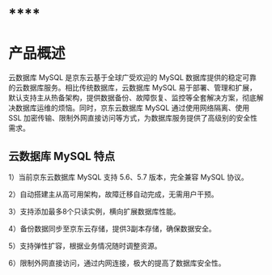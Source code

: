 # ****

# 产品概述

云数据库 MySQL 是京东云基于全球广受欢迎的 MySQL 数据库提供的稳定可靠的云数据库服务。相比传统数据库，云数据库 MySQL 易于部署、管理和扩展，默认支持主从热备架构，提供数据备份、故障恢复、监控等全套解决方案，彻底解决数据库运维的烦恼。同时，京东云数据库 MySQL 通过使用网络隔离、使用 SSL 加密传输、限制外网直接访问等方式，为数据库服务提供了高级别的安全性需求。

## 云数据库 MySQL 特点

1）当前京东云数据库 MySQL 支持 5.6、5.7 版本，完全兼容 MySQL 协议。

2）自动搭建主从高可用架构，故障迁移自动完成，无需用户干预。

3）支持添加最多8个只读实例，横向扩展数据库性能。

4）备份数据同步至京东云存储，提供3副本存储，确保数据安全。

5）支持弹性扩容，根据业务情况随时调整资源。

6）限制外网直接访问，通过内网连接，极大的提高了数据库安全性。